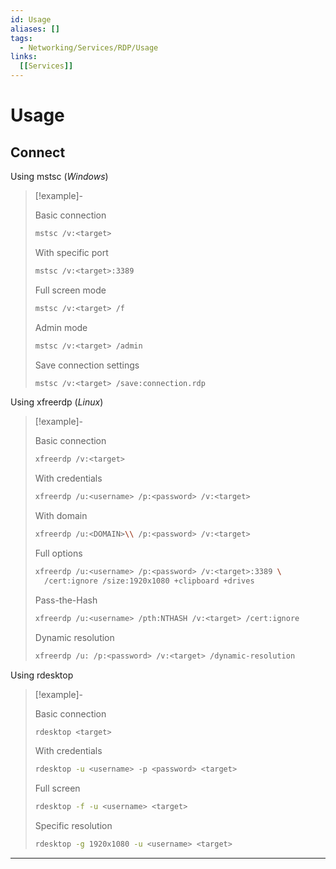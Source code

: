 ```yaml
---
id: Usage
aliases: []
tags:
  - Networking/Services/RDP/Usage
links:
  [[Services]]
---
```


# Usage

<!-- Connect {{{-->
## Connect

Using mstsc (*Windows*)

<!-- Exmaple {{{-->
> [!example]-
>
> Basic connection
>
> ```sh
> mstsc /v:<target>
> ```
>
> With specific port
>
> ```sh
> mstsc /v:<target>:3389
> ```
>
> Full screen mode
>
> ```sh
> mstsc /v:<target> /f
> ```
>
> Admin mode
>
> ```sh
> mstsc /v:<target> /admin
> ```
>
> Save connection settings
>
> ```sh
> mstsc /v:<target> /save:connection.rdp
> ```
<!-- }}} -->

Using xfreerdp (*Linux*)

<!-- Example {{{-->
> [!example]-
>
> Basic connection
>
> ```sh
> xfreerdp /v:<target>
> ```
>
> With credentials
>
> ```sh
> xfreerdp /u:<username> /p:<password> /v:<target>
> ```
>
> With domain
>
> ```sh
> xfreerdp /u:<DOMAIN>\\ /p:<password> /v:<target>
> ```
>
> Full options
>
> ```sh
> xfreerdp /u:<username> /p:<password> /v:<target>:3389 \
>   /cert:ignore /size:1920x1080 +clipboard +drives
> ```
>
> Pass-the-Hash
>
> ```sh
> xfreerdp /u:<username> /pth:NTHASH /v:<target> /cert:ignore
> ```
>
> Dynamic resolution
>
> ```sh
> xfreerdp /u: /p:<password> /v:<target> /dynamic-resolution
> ```
<!-- }}} -->

Using rdesktop

<!-- Example {{{-->
> [!example]-
>
> Basic connection
>
> ```sh
> rdesktop <target>
> ```
>
> With credentials
>
> ```sh
> rdesktop -u <username> -p <password> <target>
> ```
>
> Full screen
>
> ```sh
> rdesktop -f -u <username> <target>
> ```
>
> Specific resolution
>
> ```sh
> rdesktop -g 1920x1080 -u <username> <target>
> ```
<!-- }}} -->

___

<!-- }}} -->
